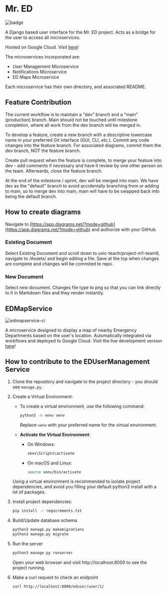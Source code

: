 # Mr. ED

![badge](https://github.com/uvic-teach/project-m1-team9/actions/workflows/mred.yml/badge.svg)

A Django based user interface for the Mr. ED project. Acts as a bridge for the user to access all microservices.

Hosted on Google Cloud. Visit [here](https://mr-ed-dot-extreme-lodge-401820.wl.r.appspot.com/mred/)!

The microservices incorporated are:
- User Management Microservice
- Notifications Microservice
- ED Maps Microservice

Each microservice has their own directory, and associated README.

## Feature Contribution

The current workflow is to maintain a "dev" branch and a "main" (production) branch. Main should not be touched until milestone completion, where all work from the dev branch will be merged in.

To develop a feature, create a new branch with a descriptive lowercase name in your preferred Git interface (GUI, CLI, etc.). Commit any code changes into the feature branch. For associated diagrams, commit them the dev branch, NOT the feature branch.

Create pull request when the feature is complete, to merge your feature into dev - add comments if necessary and have it review by one other person on the team. Afterwards, close the feature branch.

At the end of the milestone / sprint, dev will be merged into main. We have dev as the "default" branch to avoid accidentally branching from or adding to main, so to merge dev into main, main will have to be swapped back into being the default branch.

## How to create diagrams

Navigate to [https://app.diagrams.net/?mode=github](https://app.diagrams.net/?mode=github) and authorize with your GitHub.

### Existing Document

Select Existing Document and scroll down to uvic-teach/project-m1-team9, navigate to /Assets/ and begin editing a file. Save at the top when changes are complete and changes will be commited to repo.

### New Document

Select new document. Changes file type to png so that you can link directly to it in Markdown files and they render instantly.

## EDMapService

![edmapservice-ci](https://github.com/uvic-teach/project-m1-team9/actions/workflows/edmapservice.yml/badge.svg)

A microservice designed to display a map of nearby Emergency Departments based on the user's location. Automatically integrated via workflows and deployed to Google Cloud. Visit the live development version [here](https://extreme-lodge-401820.wl.r.appspot.com/edmap/)!

## How to contribute to the EDUserManagement Service

1. Clone the repository and navigate to the project directory - you should see ```manage.py```.

2. Create a Virtual Environment:

   - To create a virtual environment, use the following command:

     ```bash
     python3 -m venv venv
     ```

     Replace `venv` with your preferred name for the virtual environment.

   - **Activate the Virtual Environment**:

     - On Windows:

       ```bash
       venv\Scripts\activate
       ```

     - On macOS and Linux:

       ```bash
       source venv/bin/activate
       ```

   Using a virtual environment is recommended to isolate project dependencies, and avoid you filling your default python3 install with a lot of packages.

3. Install project dependencies:

   ```bash
   pip install -r requirements.txt
4. Build/Update database schema
    ```bash
    python3 manage.py makemigrations
    python3 manage.py migrate
5. Run the server
    ```bash
    python3 manage.py runserver
    ```
    Open your web browser and visit http://localhost:8000 to see the project running.

6. Make a curl request to check an endpoint
    ```bash
    curl http://localhost:8000/eduser/user/1/
